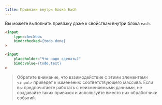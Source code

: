 ```yaml
---
title: Привязки внутри блока Each
---
```


Вы можете выполнить привязку даже к свойствам внутри блока `each`.

```html
<input
	type=checkbox
	bind:checked={todo.done}
>

<input
	placeholder="Что надо сделать?"
	bind:value={todo.text}
>
```

> Обратите внимание, что взаимодействие с этими элементами `<input>` приведет к изменению соответствующего массива. Если вы предпочитаете работать с неизменяемыми данными, не создавайте таких привязок и используйте вместо них обработчики событий.
